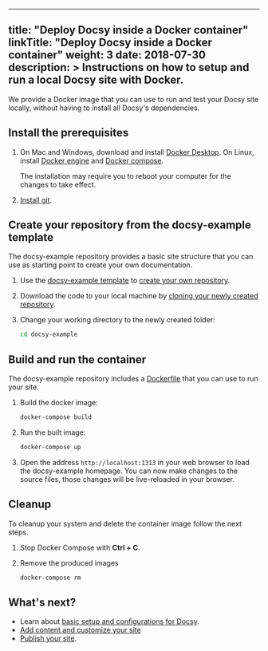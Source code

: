
---
title: "Deploy Docsy inside a Docker container"
linkTitle: "Deploy Docsy inside a Docker container"
weight: 3
date: 2018-07-30
description: >
  Instructions on how to setup and run a local Docsy site with Docker.
---

We provide a Docker image that you can use to run and test your Docsy site
locally, without having to install all Docsy's dependencies.

## Install the prerequisites

1. On Mac and Windows, download and install [Docker
   Desktop](https://www.docker.com/get-started).  On Linux, install [Docker
   engine](https://docs.docker.com/engine/install/#server) and [Docker
   compose](https://docs.docker.com/compose/install/).
   
   The installation may require you to reboot your computer for the changes to
   take effect. 

1. [Install git](https://github.com/git-guides/install-git).

## Create your repository from the docsy-example template

The docsy-example repository provides a basic site structure that you can use
as starting point to create your own documentation.

1. Use the [docsy-example template](https://github.com/google/docsy-example)
   to [create your own repository](https://docs.github.com/en/github/creating-cloning-and-archiving-repositories/creating-a-repository-from-a-template).

1. Download the code to your local machine by [cloning your newly created
   repository](https://docs.github.com/en/github/creating-cloning-and-archiving-repositories/cloning-a-repository).

1. Change your working directory to the newly created folder:

   ```bash
   cd docsy-example
   ```

## Build and run the container

The docsy-example repository includes a
[Dockerfile](https://docs.docker.com/engine/reference/builder/) that you can
use to run your site.

1. Build the docker image:

   ```bash
   docker-compose build
   ```

1. Run the built image:

   ```bash
   docker-compose up
   ```

1. Open the address `http://localhost:1313` in your web browser to load the
   docsy-example homepage. You can now make changes to the source files, those
   changes will be live-reloaded in your browser.

## Cleanup

To cleanup your system and delete the container image follow the next steps.

1. Stop Docker Compose with **Ctrl + C**.

1. Remove the produced images

   ```bash
   docker-compose rm
   ```

## What's next?

* Learn about [basic setup and configurations for Docsy](/docs/get-started/basic-configuration/).
* [Add content and customize your site](/docs/adding-content/)
* [Publish your site](/docs/deployment/).
